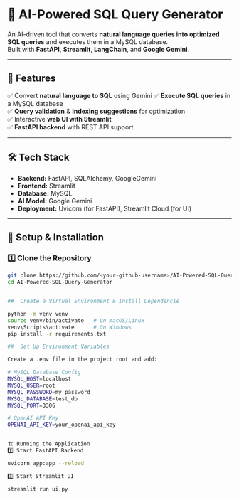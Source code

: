 # 🚀 AI-Powered SQL Query Generator

An AI-driven tool that converts **natural language queries into optimized SQL queries** and executes them in a MySQL database.  
Built with **FastAPI**, **Streamlit**, **LangChain**, and **Google Gemini**.

---

## 📌 Features
✅ Convert **natural language to SQL** using Gemini
✅ **Execute SQL queries** in a MySQL database  
✅ **Query validation** & **indexing suggestions** for optimization  
✅ Interactive **web UI with Streamlit**  
✅ **FastAPI backend** with REST API support  

---

## 🛠️ Tech Stack
- **Backend:** FastAPI, SQLAlchemy, GoogleGemini
- **Frontend:** Streamlit
- **Database:** MySQL
- **AI Model:** Google Gemini
- **Deployment:** Uvicorn (for FastAPI), Streamlit Cloud (for UI)

---

## 🚀 Setup & Installation

### **1️⃣ Clone the Repository**
```bash
git clone https://github.com/<your-github-username>/AI-Powered-SQL-Query-Generator.git
cd AI-Powered-SQL-Query-Generator


##  Create a Virtual Environment & Install Dependencie

python -m venv venv
source venv/bin/activate   # On macOS/Linux
venv\Scripts\activate      # On Windows
pip install -r requirements.txt

##  Set Up Environment Variables

Create a .env file in the project root and add:

# MySQL Database Config
MYSQL_HOST=localhost
MYSQL_USER=root
MYSQL_PASSWORD=my_password
MYSQL_DATABASE=test_db
MYSQL_PORT=3306

# OpenAI API Key
OPENAI_API_KEY=your_openai_api_key


🏗️ Running the Application
1️⃣ Start FastAPI Backend

uvicorn app:app --reload

2️⃣ Start Streamlit UI

streamlit run ui.py
